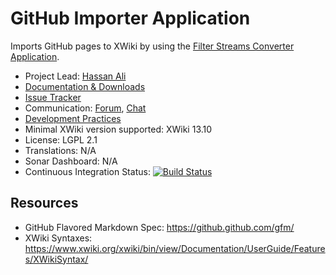 # GitHub Importer Application

Imports GitHub pages to XWiki by using the [Filter Streams Converter Application](https://extensions.xwiki.org/xwiki/bin/view/Extension/Filter%20Application).

* Project Lead: [Hassan Ali](https://www.xwiki.org/xwiki/bin/view/XWiki/haxsen)
* [Documentation & Downloads](https://extensions.xwiki.org/xwiki/bin/view/Extension/GitHub%20Importer%20Filter/)
* [Issue Tracker](https://jira.xwiki.org/projects/GHIMPORT)
* Communication: [Forum](https://dev.xwiki.org/xwiki/bin/view/Community/Discuss), [Chat](https://dev.xwiki.org/xwiki/bin/view/Community/Chat)
* [Development Practices](https://dev.xwiki.org)
* Minimal XWiki version supported: XWiki 13.10
* License: LGPL 2.1
* Translations: N/A
* Sonar Dashboard: N/A
* Continuous Integration Status: [![Build Status](https://ci.xwiki.org/view/Contrib/job/XWiki%20Contrib/job/application-github-importer/job/master/badge/icon)](https://ci.xwiki.org/view/Contrib/job/XWiki%20Contrib/job/application-github-importer/job/master/)

## Resources
* GitHub Flavored Markdown Spec: https://github.github.com/gfm/
* XWiki Syntaxes: https://www.xwiki.org/xwiki/bin/view/Documentation/UserGuide/Features/XWikiSyntax/
